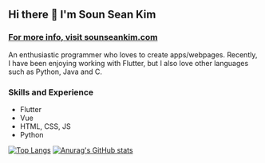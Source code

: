 ## Hi there 👋  I'm Soun Sean Kim

### [For more info, visit sounseankim.com](https://ssk-mypage.web.app/#/)

An enthusiastic programmer who loves to create apps/webpages. Recently, I have been enjoying working with Flutter, but I also love other languages such as Python, Java and C. 

### Skills and Experience
* Flutter
* Vue
* HTML, CSS, JS
* Python

[![Top Langs](https://github-readme-stats.vercel.app/api/top-langs/?username=sukim2406)](https://github.com/anuraghazra/github-readme-stats)
[![Anurag's GitHub stats](https://github-readme-stats.vercel.app/api?username=sukim2406)](https://github.com/anuraghazra/github-readme-stats)
<!--
**sukim2406/sukim2406** is a ✨ _special_ ✨ repository because its `README.md` (this file) appears on your GitHub profile.

Here are some ideas to get you started:

- 🔭 I’m currently working on ...
- 🌱 I’m currently learning ...
- 👯 I’m looking to collaborate on ...
- 🤔 I’m looking for help with ...
- 💬 Ask me about ...
- 📫 How to reach me: ...
- 😄 Pronouns: ...
- ⚡ Fun fact: ...
-->
